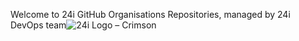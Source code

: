 Welcome to 24i GitHub Organisations Repositories, managed by 24i DevOps team![24i Logo – Crimson](https://user-images.githubusercontent.com/102807707/185902197-d172e5df-35a9-4fc5-b3dc-4c710b3036a6.png)
